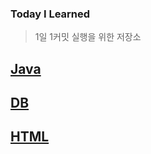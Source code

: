 ### Today I Learned

> 1일 1커밋 실행을 위한 저장소



##  [Java](./Java)



## [DB](./DB)



## [HTML](./HTML)

